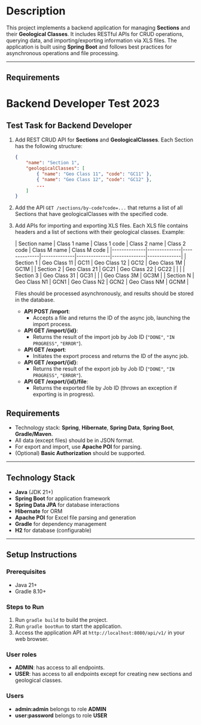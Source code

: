 # Description   

This project implements a backend application for managing **Sections** and their **Geological Classes**. It includes RESTful APIs for CRUD operations, querying data, and importing/exporting information via XLS files. The application is built using **Spring Boot** and follows best practices for asynchronous operations and file processing.

---

## Requirements

# Backend Developer Test 2023

## Test Task for Backend Developer

1. Add REST CRUD API for **Sections** and **GeologicalClasses**. Each Section has the following structure:

    ```json
    {
        "name": "Section 1",
        "geologicalClasses": [
            { "name": "Geo Class 11", "code": "GC11" },
            { "name": "Geo Class 12", "code": "GC12" },
            ...
        ]
    }
    ```

2. Add the API `GET /sections/by-code?code=...` that returns a list of all Sections that have geologicalClasses with the specified code.

3. Add APIs for importing and exporting XLS files. Each XLS file contains headers and a list of sections with their geological classes. Example:

   | Section name | Class 1 name | Class 1 code | Class 2 name | Class 2 code | Class M name | Class M code |
       |--------------|--------------|--------------|--------------|--------------|--------------|--------------|
   | Section 1    | Geo Class 11 | GC11         | Geo Class 12 | GC12         | Geo Class 1M | GC1M         |
   | Section 2    | Geo Class 21 | GC21         | Geo Class 22 | GC22         |              |              |
   | Section 3    | Geo Class 31 | GC31         |              |              | Geo Class 3M | GC3M         |
   | Section N    | Geo Class N1 | GCN1         | Geo Class N2 | GCN2         | Geo Class NM | GCNM         |

   Files should be processed asynchronously, and results should be stored in the database.

    - **API POST /import**:
        - Accepts a file and returns the ID of the async job, launching the import process.
    - **API GET /import/{id}**:
        - Returns the result of the import job by Job ID (`"DONE"`, `"IN PROGRESS"`, `"ERROR"`).
    - **API GET /export**:
        - Initiates the export process and returns the ID of the async job.
    - **API GET /export/{id}**:
        - Returns the result of the export job by Job ID (`"DONE"`, `"IN PROGRESS"`, `"ERROR"`).
    - **API GET /export/{id}/file**:
        - Returns the exported file by Job ID (throws an exception if exporting is in progress).

## Requirements

- Technology stack: **Spring**, **Hibernate**, **Spring Data**, **Spring Boot**, **Gradle/Maven**.
- All data (except files) should be in JSON format.
- For export and import, use **Apache POI** for parsing.
- (Optional) **Basic Authorization** should be supported.

---

## Technology Stack

- **Java** (JDK 21+)
- **Spring Boot** for application framework
- **Spring Data JPA** for database interactions
- **Hibernate** for ORM
- **Apache POI** for Excel file parsing and generation
- **Gradle** for dependency management
- **H2** for database (configurable)

---

## Setup Instructions

### Prerequisites

- Java 21+
- Gradle 8.10+

### Steps to Run

1. Run `gradle build` to build the project.
2. Run `gradle bootRun` to start the application.
3. Access the application API at `http://localhost:8080/api/v1/` in your web browser.

### User roles

- **ADMIN**: has access to all endpoints.
- **USER**: has access to all endpoints except for creating new sections and geological classes.

### Users

- **admin:admin** belongs to role **ADMIN**
- **user:password** belongs to role **USER**




